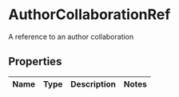 

# AuthorCollaborationRef

A reference to an author collaboration
## Properties

Name | Type | Description | Notes
------------ | ------------- | ------------- | -------------



